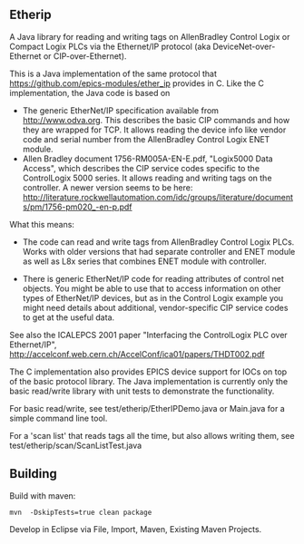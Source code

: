 Etherip
-------

A Java library for reading and writing tags on AllenBradley Control Logix or Compact Logix
PLCs via the Ethernet/IP protocol (aka DeviceNet-over-Ethernet or CIP-over-Ethernet).

This is a Java implementation of the same protocol that
https://github.com/epics-modules/ether_ip
provides in C.
Like the C implementation, the Java code is based on

 * The generic EtherNet/IP specification available
   from http://www.odva.org.
   This describes the basic CIP commands and how they
   are wrapped for TCP.
   It allows reading the device info like vendor code
   and serial number from the AllenBradley Control Logix ENET module.
 * Allen Bradley document 1756-RM005A-EN-E.pdf,
   "Logix5000 Data Access", which describes the CIP service codes
   specific to the ControlLogix 5000 series.
   It allows reading and writing tags on the controller.
   A newer version seems to be here:
   http://literature.rockwellautomation.com/idc/groups/literature/documents/pm/1756-pm020_-en-p.pdf

What this means:

 * The code can read and write tags from AllenBradley Control Logix PLCs.
   Works with older versions that had separate controller and ENET module
   as well as L8x series that combines ENET module with controller.

 * There is generic EtherNet/IP code for reading attributes of control net objects.
   You might be able to use that to access information on other types of
   EtherNet/IP devices, but as in the Control Logix example you might
   need details about additional, vendor-specific CIP service codes
   to get at the useful data.
 
See also the ICALEPCS 2001 paper "Interfacing the ControlLogix PLC over Ethernet/IP",
http://accelconf.web.cern.ch/AccelConf/ica01/papers/THDT002.pdf

The C implementation also provides EPICS device support
for IOCs on top of the basic protocol library.
The Java implementation is currently only the basic read/write library
with unit tests to demonstrate the functionality.
 
For basic read/write, see test/etherip/EtherIPDemo.java or Main.java for a simple command line tool.

For a 'scan list' that reads tags all the time, but also allows writing them, see test/etherip/scan/ScanListTest.java


Building
--------

Build with maven:

    mvn  -DskipTests=true clean package
    
Develop in Eclipse via File, Import, Maven, Existing Maven Projects.

